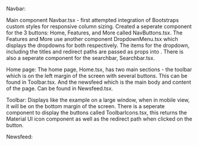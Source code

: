 Navbar:

Main component Navbar.tsx - first attempted integration of Bootstraps custom styles for responsive column sizing. Created a seperate component for the 3 buttons: Home, Features, and More called NavButtons.tsx.
The Features and More use another component DropdownMenu.tsx which displays the dropdowns for both respectively. The items for the dropdown, including the titles and redirect paths are passed as props into
<DropdownMenu/>. There is also a seperate component for the searchbar, Searchbar.tsx.

Home page:
The home page, Home.tsx, has two main sections - the toolbar which is on the left margin of the screen with several buttons. This can be found in Toolbar.tsx. And the newsfeed which is the main body and content of the page. Can be
found in Newsfeed.tsx.

Toolbar:
Displays like the example on a large window, when in mobile view, it will be on the bottom margin of the screen. There is a seperate component to display the buttons called ToolbarIcons.tsx, this returns the
Material UI icon component as well as the redirect path when clicked on the button.

Newsfeed:
